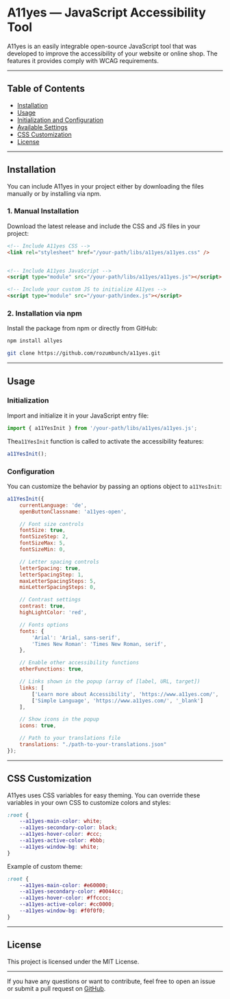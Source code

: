 # A11yes — JavaScript Accessibility Tool

A11yes is an easily integrable open-source JavaScript tool that was developed to improve the accessibility of your website or online shop. The features it provides comply with WCAG requirements.

---

## Table of Contents

- [Installation](#installation)  
- [Usage](#usage)  
- [Initialization and Configuration](#initialization-and-configuration)  
- [Available Settings](#available-settings)  
- [CSS Customization](#css-customization)  
- [License](#license)  

---

## Installation

You can include A11yes in your project either by downloading the files manually or by installing via npm.

### 1. Manual Installation

Download the latest release and include the CSS and JS files in your project:

```html
<!-- Include A11yes CSS -->
<link rel="stylesheet" href="/your-path/libs/a11yes/a11yes.css" />


<!-- Include A11yes JavaScript -->
<script type="module" src="/your-path/libs/a11yes/a11yes.js"></script>

<!-- Include your custom JS to initialize A11yes -->
<script type="module" src="/your-path/index.js"></script>
```

### 2. Installation via npm

Install the package from npm or directly from GitHub:

```bash
npm install allyes
```

```bash
git clone https://github.com/rozumbunch/a11yes.git
```
---

## Usage

### Initialization

Import and initialize it in your JavaScript entry file:

```js
import { a11YesInit } from '/your-path/libs/a11yes/a11yes.js';
```
The`a11YesInit` function is called to activate the accessibility features:

```js
a11YesInit();
```

### Configuration

You can customize the behavior by passing an options object to `a11YesInit`:

```js
a11YesInit({
    currentLanguage: 'de',
    openButtonClassname: 'a11yes-open',

    // Font size controls
    fontSize: true,
    fontSizeStep: 2,
    fontSizeMax: 5,
    fontSizeMin: 0,

    // Letter spacing controls
    letterSpacing: true,
    letterSpacingStep: 1,
    maxLetterSpacingSteps: 5,
    minLetterSpacingSteps: 0,

    // Contrast settings
    contrast: true,
    highLightColor: 'red',

    // Fonts options
    fonts: {
        'Arial': 'Arial, sans-serif',
        'Times New Roman': 'Times New Roman, serif',
    },

    // Enable other accessibility functions
    otherFunctions: true,

    // Links shown in the popup (array of [label, URL, target])
    links: [
        ['Learn more about Accessibility', 'https://www.a11yes.com/', '_blank'],
        ['Simple Language', 'https://www.a11yes.com/', '_blank']
    ],

    // Show icons in the popup
    icons: true,

    // Path to your translations file
    translations: "./path-to-your-translations.json"
});
```

---

## CSS Customization

A11yes uses CSS variables for easy theming. You can override these variables in your own CSS to customize colors and styles:

```css
:root {
    --a11yes-main-color: white;
    --a11yes-secondary-color: black;
    --a11yes-hover-color: #ccc;
    --a11yes-active-color: #bbb;
    --a11yes-window-bg: white;
}
```

Example of custom theme:

```css
:root {
    --a11yes-main-color: #e60000;
    --a11yes-secondary-color: #0044cc;
    --a11yes-hover-color: #ffcccc;
    --a11yes-active-color: #cc0000;
    --a11yes-window-bg: #f0f0f0;
}
```

---

## License

This project is licensed under the MIT License.

---

If you have any questions or want to contribute, feel free to open an issue or submit a pull request on [GitHub](https://github.com/rozumbunch/a11yes).

